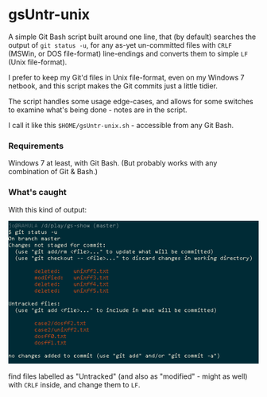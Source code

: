 [//]: # ( vim: set fdl=3 fdm=expr:)

gsUntr-unix
===========

A simple Git Bash script built around one line, that (by default) searches the output of `git status -u`, for any as-yet un-committed files with `CRLF` (MSWin, or DOS file-format) line-endings and converts them to simple `LF` (Unix file-format).

I prefer to keep my Git'd files in Unix file-format, even on my Windows 7 netbook, and this script makes the Git commits just a little tidier.

The script handles some usage edge-cases, and allows for some switches to examine what's being done - notes are in the script.

I call it like this `$HOME/gsUntr-unix.sh` - accessible from any Git Bash.

### Requirements
Windows 7 at least, with Git Bash. (But probably works with any combination of Git & Bash.)

### What's caught
With this kind of output:

![output of git status -u in a simple case](gsUntr-unix-momentary.png)

find files labelled as "Untracked" (and also as "modified" - might as well) with `CRLF` inside, and change them to `LF`.

